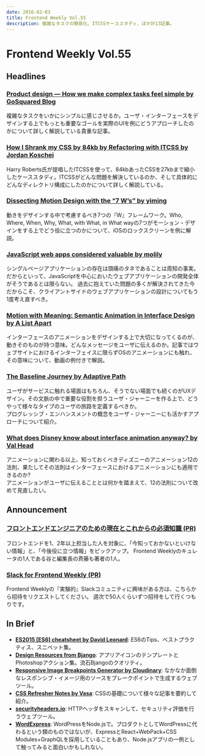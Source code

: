 ```yaml
---
date: 2016-02-03
title: Frontend Weekly Vol.55
description: 複雑なタスクの簡易化、ITCSSケーススタディ、ほか計13記事。
---
```


# Frontend Weekly Vol.55

## Headlines

### [Product design — How we make complex tasks feel simple by GoSquared Blog](https://www.gosquared.com/blog/make-complex-tasks-simple)

複雑なタスクをいかにシンプルに感じさせるか。ユーザ・インターフェースをデザインする上でもっとも重要なゴールを実際のUIを例にどうアプローチしたのかについて詳しく解説している貴重な記事。

### [How I Shrank my CSS by 84kb by Refactoring with ITCSS by Jordan Koschei](https://medium.com/@jordankoschei/how-i-shrank-my-css-by-84kb-by-refactoring-with-itcss-2e8dafee123a#.4f36tvbcc)

Harry Roberts氏が提唱したITCSSを使って、84kbあったCSSを27kbまで縮小したケーススタディ。ITCSSがどんな問題を解決しているのか、そして具体的にどんなディレクトリ構成にしたのかについて詳しく解説している。

### [Dissecting Motion Design with the “7 W’s” by yiming](https://medium.com/@yimingbao/dissecting-motion-design-with-the-7-w-s-dd82815e61c7#.cpxl8tjzv)

動きをデザインする中で考慮するべき7つの『W』フレームワーク。Who, Where, When, Why, What, with What, in What wayの7つがモーション・デザインをする上でどう役に立つのかについて、iOSのロックスクリーンを例に解説。

### [JavaScript web apps considered valuable by molily](http://molily.de/javascript-web-apps/)

シングルページアプリケーションの存在は頭痛のタネであることは周知の事実。だからといって、JavaScriptを中心においたウェブアプリケーションの開発全体がそうであるとは限らない。
過去に抱えていた問題の多くが解決されてきた今だからこそ、クライアントサイドのウェブアプリケーションの設計についてもう1度考え直すべき。

### [Motion with Meaning: Semantic Animation in Interface Design by A List Apart](http://alistapart.com/article/motion-with-meaning-semantic-animation-in-interface-design)

インターフェースのアニメーションをデザインする上で大切になってくるのが、動きそのものが持つ意味。どんなメッセージをユーザに伝えるのか。記事ではウェブサイトにおけるインターフェイスに限らずOSのアニメーションにも触れ、その意味について、動画の例付きで解説。

### [The Baseline Journey by Adaptive Path](https://medium.com/@adaptivepath/the-baseline-journey-97320045f37b#.brwomj8y3)

ユーザがサービスに触れる場面はもちろん、そうでない場面でも続くのがUXデザイン。その文脈の中で重要な役割を担うユーザ・ジャーニーを作る上で、どうやって様々なタイプのユーザの旅路を定義するべきか。  
プログレッシブ・エンハンスメントの概念をユーザ・ジャーニーにも活かすアプローチについて紹介。

### [What does Disney know about interface animation anyway? by Val Head](https://medium.com/@vlh/what-does-disney-know-about-interface-animation-anyway-86b32d01bc4a#.t66j3kv9r)

アニメーションに関わる以上、知っておくべきディズニーのアニメーション12の法則、果たしてその法則はインターフェースにおけるアニメーションにも適用できるのか?  
アニメーションがユーザに伝えることとは何かを踏まえて、12の法則について改めて見直したい。

## Announcement

### [フロントエンドエンジニアのための現在とこれからの必須知識 (PR)](http://www.amazon.co.jp/dp/4839956758/?tag=frontendw-22)

フロントエンドを1、2年以上担当した人を対象に、「今知っておかないといけない情報」と、「今後役に立つ情報」をピックアップ。
Frontend Weeklyのキュレータの1人である谷と編集長の斉藤も著者の1人。

### [Slack for Frontend Weekly (PR)](https://studiomohawk.typeform.com/to/Kj8Gaj)

Frontend Weeklyの『実験的』Slackコミュニティに興味がある方は、こちらから招待をリクエストしてください。 週次で50人くらいずつ招待をして行くつもりです。

## In Brief

- [**ES2015 [ES6] cheatsheet by David Leonard**](https://github.com/DrkSephy/es6-cheatsheet): ES6のTips、ベストプラクティス、スニペット集。
- [**Design Resources from Bjango**](https://bjango.com/designresources/): アプリアイコンのテンプレートとPhotoshopアクション集。流石Bjangoのクオリティ。
- [**Responsive Image Breakpoints Generator by Cloudinary**](http://www.responsivebreakpoints.com/): なかなか面倒なレスポンシブ・イメージ用のソースをブレークポイントで生成するウェブツール。
- [**CSS Refresher Notes by Vasa**](https://github.com/vasanthk/css-refresher-notes): CSSの基礎について様々な記事を要約して紹介。
- [**securityheaders.io**](https://securityheaders.io/): HTTPヘッダをスキャンして、セキュリティ評価を行うウェブツール。
- [**WordExpress**](http://wordexpress.io/): WordPressをNode.jsで。プロダクトとしてWordPressに代わるという類のものではないが、ExpressとReact+WebPack+CSS Modules+GraphQLを採用していることもあり、Node.jsアプリの一例として触ってみると面白いかもしれない。
